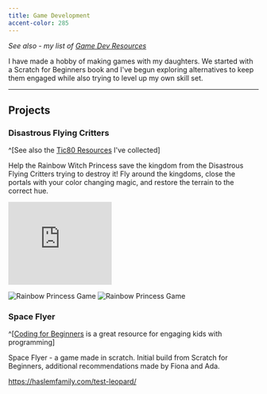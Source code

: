 ```yaml
---
title: Game Development
accent-color: 285
---
```


_See also - my list of [Game Dev Resources](/gamedev/resources/)_

I have made a hobby of making games with my daughters. We started with a Scratch for Beginners book and I've begun exploring alternatives to keep them engaged while also trying to level up my own skill set.

-------

## Projects


### Disastrous Flying Critters

^[See also the [Tic80 Resources](/gamedev/resources/#tic80) I've collected]

Help the Rainbow Witch Princess save the kingdom from the Disastrous Flying Critters trying to destroy it! Fly around the kingdoms, close the portals with your color changing magic, and restore the terrain to the correct hue.

<iframe src="https://itch.io/embed/2102019?bg_color=333C57&amp;fg_color=94B0C2&amp;link_color=fa5c5c&amp;border_color=36423f" width="208" height="167" frameborder="0"><a href="https://therabidbanana.itch.io/disastrous-flying-critters">Disastrous Flying Critters by therabidbanana</a></iframe>

![Rainbow Princess Game](/assets/images/gamedev/flying-critters/1.png)
![Rainbow Princess Game](/assets/images/gamedev/flying-critters/3.png)

### Space Flyer

^[[Coding for Beginners](https://www.amazon.com/Coding-Beginners-Scratch-Rosie-Dickins/dp/1474975097) is a great resource for engaging kids with programming]

Space Flyer - a game made in scratch. Initial build from Scratch for Beginners, additional recommendations made by Fiona and Ada.

<https://haslemfamily.com/test-leopard/>

